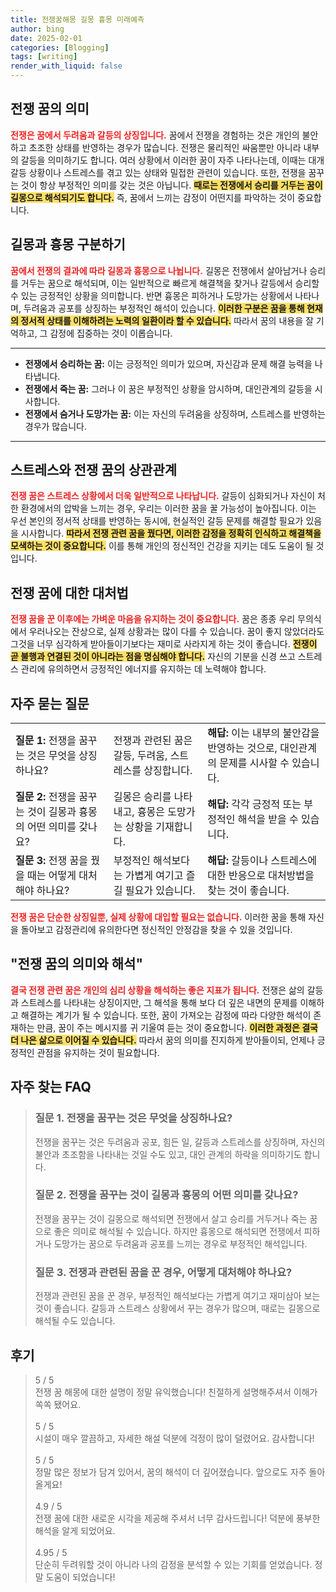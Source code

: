 ```yaml
---
title: 전쟁꿈해몽 길몽 흉몽 미래예측
author: bing
date: 2025-02-01
categories: [Blogging]
tags: [writing]
render_with_liquid: false
---
```



<h2 id='전쟁 꿈의 의미'>전쟁 꿈의 의미</h2>

<p><b><span style="color: #ee2323;">전쟁은 꿈에서 두려움과 갈등의 상징입니다.</span></b> 꿈에서 전쟁을 경험하는 것은 개인의 불안하고 초조한 상태를 반영하는 경우가 많습니다. 전쟁은 물리적인 싸움뿐만 아니라 내부의 갈등을 의미하기도 합니다. 여러 상황에서 이러한 꿈이 자주 나타나는데, 이때는 대개 갈등 상황이나 스트레스를 겪고 있는 상태와 밀접한 관련이 있습니다. 또한, 전쟁을 꿈꾸는 것이 항상 부정적인 의미를 갖는 것은 아닙니다. <b><span style="background-color: #ffe066;">때로는 전쟁에서 승리를 거두는 꿈이 길몽으로 해석되기도 합니다.</span></b> 즉, 꿈에서 느끼는 감정이 어떤지를 파악하는 것이 중요합니다.</p>

<h2 id='길몽과 흉몽 구분하기'>길몽과 흉몽 구분하기</h2>

<p><b><span style="color: #ee2323;">꿈에서 전쟁의 결과에 따라 길몽과 흉몽으로 나뉩니다.</span></b> 길몽은 전쟁에서 살아남거나 승리를 거두는 꿈으로 해석되며, 이는 일반적으로 빠르게 해결책을 찾거나 갈등에서 승리할 수 있는 긍정적인 상황을 의미합니다. 반면 흉몽은 피하거나 도망가는 상황에서 나타나며, 두려움과 공포를 상징하는 부정적인 해석이 있습니다. <b><span style="background-color: #ffe066;">이러한 구분은 꿈을 통해 현재의 정서적 상태를 이해하려는 노력의 일환이라 할 수 있습니다.</span></b> 따라서 꿈의 내용을 잘 기억하고, 그 감정에 집중하는 것이 이롭습니다.</p>

<hr />

<ul>
    <li><b>전쟁에서 승리하는 꿈:</b> 이는 긍정적인 의미가 있으며, 자신감과 문제 해결 능력을 나타냅니다.</li>
    <li><b>전쟁에서 죽는 꿈:</b> 그러나 이 꿈은 부정적인 상황을 암시하며, 대인관계의 갈등을 시사합니다.</li>
    <li><b>전쟁에서 숨거나 도망가는 꿈:</b> 이는 자신의 두려움을 상징하며, 스트레스를 반영하는 경우가 많습니다.</li>
</ul>

<hr />

<h2 id='스트레스와 전쟁 꿈의 상관관계'>스트레스와 전쟁 꿈의 상관관계</h2>

<p><b><span style="color: #ee2323;">전쟁 꿈은 스트레스 상황에서 더욱 일반적으로 나타납니다.</span></b> 갈등이 심화되거나 자신이 처한 환경에서의 압박을 느끼는 경우, 우리는 이러한 꿈을 꿀 가능성이 높아집니다. 이는 우선 본인의 정서적 상태를 반영하는 동시에, 현실적인 갈등 문제를 해결할 필요가 있음을 시사합니다. <b><span style="background-color: #ffe066;">따라서 전쟁 관련 꿈을 꿨다면, 이러한 감정을 정확히 인식하고 해결책을 모색하는 것이 중요합니다.</span></b> 이를 통해 개인의 정신적인 건강을 지키는 데도 도움이 될 것입니다.</p>

<h2 id='전쟁 꿈에 대한 대처법'>전쟁 꿈에 대한 대처법</h2>

<p><b><span style="color: #ee2323;">전쟁 꿈을 꾼 이후에는 가벼운 마음을 유지하는 것이 중요합니다.</span></b> 꿈은 종종 우리 무의식에서 우러나오는 잔상으로, 실제 상황과는 많이 다를 수 있습니다. 꿈이 좋지 않았더라도 그것을 너무 심각하게 받아들이기보다는 재미로 사라지게 하는 것이 좋습니다. <b><span style="background-color: #ffe066;">전쟁이 곧 불행과 연결된 것이 아니라는 점을 명심해야 합니다.</span></b> 자신의 기분을 신경 쓰고 스트레스 관리에 유의하면서 긍정적인 에너지를 유지하는 데 노력해야 합니다.</p>

<h2 id='자주 묻는 질문'>자주 묻는 질문</h2>

<table>
    <tr>
        <td><b>질문 1:</b> 전쟁을 꿈꾸는 것은 무엇을 상징하나요?</td>
        <td>전쟁과 관련된 꿈은 갈등, 두려움, 스트레스를 상징합니다.</td>
        <td><b>해답:</b> 이는 내부의 불안감을 반영하는 것으로, 대인관계의 문제를 시사할 수 있습니다.</td>
    </tr>
    <tr>
        <td><b>질문 2:</b> 전쟁을 꿈꾸는 것이 길몽과 흉몽의 어떤 의미를 갖나요?</td>
        <td>길몽은 승리를 나타내고, 흉몽은 도망가는 상황을 기재합니다.</td>
        <td><b>해답:</b> 각각 긍정적 또는 부정적인 해석을 받을 수 있습니다.</td>
    </tr>
    <tr>
        <td><b>질문 3:</b> 전쟁 꿈을 꿨을 때는 어떻게 대처해야 하나요?</td>
        <td>부정적인 해석보다는 가볍게 여기고 즐길 필요가 있습니다.</td>
        <td><b>해답:</b> 갈등이나 스트레스에 대한 반응으로 대처방법을 찾는 것이 좋습니다.</td>
    </tr>
</table>

<p><b><span style="color: #ee2323;">전쟁 꿈은 단순한 상징일뿐, 실제 상황에 대입할 필요는 없습니다.</span></b> 이러한 꿈을 통해 자신을 돌아보고 감정관리에 유의한다면 정신적인 안정감을 찾을 수 있을 것입니다.</p>

<h2 id='결론'>"전쟁 꿈의 의미와 해석"</h2>

<p><b><span style="color: #ee2323;">결국 전쟁 관련 꿈은 개인의 심리 상황을 해석하는 좋은 지표가 됩니다.</span></b> 전쟁은 삶의 갈등과 스트레스를 나타내는 상징이지만, 그 해석을 통해 보다 더 깊은 내면의 문제를 이해하고 해결하는 계기가 될 수 있습니다. 또한, 꿈이 가져오는 감정에 따라 다양한 해석이 존재하는 만큼, 꿈이 주는 메시지를 귀 기울여 듣는 것이 중요합니다. <b><span style="background-color: #ffe066;">이러한 과정은 결국 더 나은 삶으로 이어질 수 있습니다.</span></b> 따라서 꿈의 의미를 진지하게 받아들이되, 언제나 긍정적인 관점을 유지하는 것이 필요합니다.</p>


<h2 id='자주_찾는_FAQ'>자주 찾는 FAQ</h2>
<div itemscope="" itemtype="https://schema.org/FAQPage"> 
<blockquote> 
<div itemscope="" itemprop="mainEntity" itemtype="https://schema.org/Question"> 
<h3 itemprop="name">질문 1. 전쟁을 꿈꾸는 것은 무엇을 상징하나요?</h3> 
<div itemscope="" itemprop="acceptedAnswer" itemtype="https://schema.org/Answer"> 
<span itemprop="text"> 
<p>전쟁을 꿈꾸는 것은 두려움과 공포, 힘든 일, 갈등과 스트레스를 상징하며, 자신의 불안과 초조함을 나타내는 것일 수도 있고, 대인 관계의 하락을 의미하기도 합니다.</p> 
</span> 
</div> 
</div> 

<div itemscope="" itemprop="mainEntity" itemtype="https://schema.org/Question"> 
<h3 itemprop="name">질문 2. 전쟁을 꿈꾸는 것이 길몽과 흉몽의 어떤 의미를 갖나요?</h3> 
<div itemscope="" itemprop="acceptedAnswer" itemtype="https://schema.org/Answer"> 
<span itemprop="text"> 
<p>전쟁을 꿈꾸는 것이 길몽으로 해석되면 전쟁에서 살고 승리를 거두거나 죽는 꿈으로 좋은 의미로 해석될 수 있습니다. 하지만 흉몽으로 해석되면 전쟁에서 피하거나 도망가는 꿈으로 두려움과 공포를 느끼는 경우로 부정적인 해석입니다.</p> 
</span> 
</div> 
</div> 

<div itemscope="" itemprop="mainEntity" itemtype="https://schema.org/Question"> 
<h3 itemprop="name">질문 3. 전쟁과 관련된 꿈을 꾼 경우, 어떻게 대처해야 하나요?</h3> 
<div itemscope="" itemprop="acceptedAnswer" itemtype="https://schema.org/Answer"> 
<span itemprop="text"> 
<p>전쟁과 관련된 꿈을 꾼 경우, 부정적인 해석보다는 가볍게 여기고 재미삼아 보는 것이 좋습니다. 갈등과 스트레스 상황에서 꾸는 경우가 많으며, 때로는 길몽으로 해석될 수도 있습니다.</p> 
</span> 
</div> 
</div> 

</blockquote> 
</div>
<h2 id='후기'>후기</h2>
<div itemscope itemtype="https://schema.org/Product">
  <blockquote>
  <div itemprop="review" itemscope itemtype="https://schema.org/Review">
      <div itemprop="reviewRating" itemscope itemtype="https://schema.org/Rating"> <span itemprop="ratingValue">5</span> / <span itemprop="bestRating">5</span> </div>
      <span itemprop="reviewBody">전쟁 꿈 해몽에 대한 설명이 정말 유익했습니다! 친절하게 설명해주셔서 이해가 쏙쏙 됐어요.</span>
  </div>
  <br>
  <div itemprop="review" itemscope itemtype="https://schema.org/Review">
      <div itemprop="reviewRating" itemscope itemtype="https://schema.org/Rating"> <span itemprop="ratingValue">5</span> / <span itemprop="bestRating">5</span> </div>
      <span itemprop="reviewBody">시설이 매우 깔끔하고, 자세한 해설 덕분에 걱정이 많이 덜렸어요. 감사합니다!</span>
  </div>
  <br>
  <div itemprop="review" itemscope itemtype="https://schema.org/Review">
      <div itemprop="reviewRating" itemscope itemtype="https://schema.org/Rating"> <span itemprop="ratingValue">5</span> / <span itemprop="bestRating">5</span> </div>
      <span itemprop="reviewBody">정말 많은 정보가 담겨 있어서, 꿈의 해석이 더 깊어졌습니다. 앞으로도 자주 돌아올게요!</span>
  </div>
  <br>
  <div itemprop="review" itemscope itemtype="https://schema.org/Review">
      <div itemprop="reviewRating" itemscope itemtype="https://schema.org/Rating"> <span itemprop="ratingValue">4.9</span> / <span itemprop="bestRating">5</span> </div>
      <span itemprop="reviewBody">전쟁 꿈에 대한 새로운 시각을 제공해 주셔서 너무 감사드립니다! 덕분에 풍부한 해석을 알게 되었어요.</span>
  </div>
  <br>
  <div itemprop="review" itemscope itemtype="https://schema.org/Review">
      <div itemprop="reviewRating" itemscope itemtype="https://schema.org/Rating"> <span itemprop="ratingValue">4.95</span> / <span itemprop="bestRating">5</span> </div>
      <span itemprop="reviewBody">단순히 두려워할 것이 아니라 나의 감정을 분석할 수 있는 기회를 얻었습니다. 정말 도움이 되었습니다!</span>
  </div>
  </blockquote>
</div>
